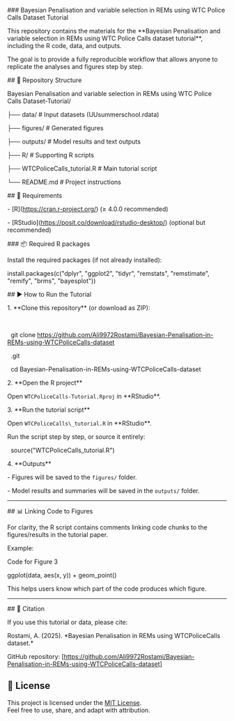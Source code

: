 \### Bayesian Penalisation and variable selection in REMs using WTC Police Calls Dataset Tutorial



This repository contains the materials for the \*\*Bayesian Penalisation and variable selection in REMs using WTC Police Calls dataset tutorial\*\*, including the R code, data, and outputs.

The goal is to provide a fully reproducible workflow that allows anyone to replicate the analyses and figures step by step.





\## 📂 Repository Structure

Bayesian Penalisation and variable selection in REMs using WTC Police Calls Dataset-Tutorial/

├── data/ # Input datasets (UUsummerschool.rdata)

├── figures/ # Generated figures

├── outputs/ # Model results and text outputs

├── R/ # Supporting R scripts

├── WTCPoliceCalls\_tutorial.R # Main tutorial script

└── README.md # Project instructions







\## 🔧 Requirements



\- \[R](https://cran.r-project.org/) (≥ 4.0.0 recommended)  

\- \[RStudio](https://posit.co/download/rstudio-desktop/) (optional but recommended)  



\### 📦 Required R packages



Install the required packages (if not already installed):


install.packages(c("dplyr", "ggplot2", "tidyr", "remstats", "remstimate", "remify", "brms", "bayesplot"))



\## ▶️ How to Run the Tutorial  



1\. \*\*Clone this repository\*\* (or download as ZIP):  

&nbsp;   

&nbsp;   git clone https://github.com/Ali9972Rostami/Bayesian-Penalisation-in-REMs-using-WTCPoliceCalls-dataset

&nbsp;  .git

&nbsp;   cd Bayesian-Penalisation-in-REMs-using-WTCPoliceCalls-dataset







2\. \*\*Open the R project\*\*  

Open `WTCPoliceCalls-Tutorial.Rproj` in \*\*RStudio\*\*.



3\. \*\*Run the tutorial script\*\*  

Open `WTCPoliceCalls\_tutorial.R` in \*\*RStudio\*\*.  



Run the script step by step, or source it entirely:  

&nbsp; source("WTCPoliceCalls\_tutorial.R")







4\. \*\*Outputs\*\*  

\- Figures will be saved to the `figures/` folder.  

\- Model results and summaries will be saved in the `outputs/` folder.  



---



\## 📊 Linking Code to Figures  

For clarity, the R script contains comments linking code chunks to the figures/results in the tutorial paper.  



Example:  

Code for Figure 3

ggplot(data, aes(x, y)) + geom\_point()







This helps users know which part of the code produces which figure.  



---



\## 📝 Citation  

If you use this tutorial or data, please cite:  



Rostami, A. (2025). \*Bayesian Penalisation in REMs using WTCPoliceCalls dataset.\*  

GitHub repository: \[https://github.com/Ali9972Rostami/Bayesian-Penalisation-in-REMs-using-WTCPoliceCalls-dataset]



## 📄 License

This project is licensed under the [MIT License](LICENSE).  
Feel free to use, share, and adapt with attribution.








